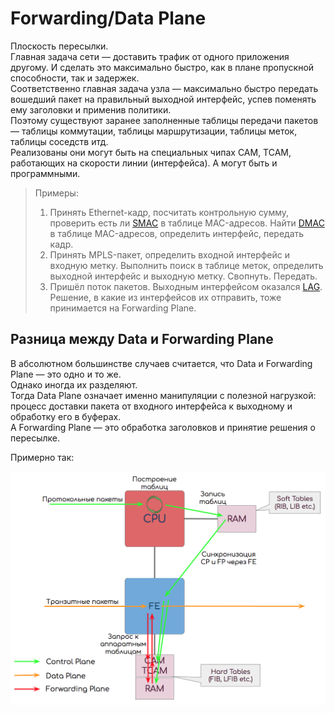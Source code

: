 # Forwarding/Data Plane

Плоскость пересылки.  
Главная задача сети — доставить трафик от одного приложения другому. И сделать это максимально быстро, как в плане пропускной способности, так и задержек.  
Соответственно главная задача узла — максимально быстро передать вошедший пакет на правильный выходной интерфейс, успев поменять ему заголовки и применив политики.  
Поэтому существуют заранее заполненные таблицы передачи пакетов — таблицы коммутации, таблицы маршрутизации, таблицы меток, таблицы соседств итд.  
Реализованы они могут быть на специальных чипах CAM, TCAM, работающих на скорости линии \(интерфейса\). А могут быть и программными.

> Примеры:
>
> 1. Принять Ethernet-кадр, посчитать контрольную сумму, проверить есть ли [SMAC](http://lookmeup.linkmeup.ru/#term605) в таблице MAC-адресов. Найти [DMAC](http://lookmeup.linkmeup.ru/#term606) в таблице MAC-адресов, определить интерфейс, передать кадр.
> 2. Принять MPLS-пакет, определить входной интерфейс и входную метку. Выполнить поиск в таблице меток, определить выходной интерфейс и выходную метку. Свопнуть. Передать.
> 3. Пришёл поток пакетов. Выходным интерфейсом оказался [LAG](http://lookmeup.linkmeup.ru/#term443). Решение, в какие из интерфейсов их отправить, тоже принимается на Forwarding Plane.

## **Разница между Data и Forwarding Plane**

В абсолютном большинстве случаев считается, что Data и Forwarding Plane — это одно и то же.  
Однако иногда их разделяют.  
Тогда Data Plane означает именно манипуляции с полезной нагрузкой: процесс доставки пакета от входного интерфейса к выходному и обработку его в буферах.  
А Forwarding Plane — это обработка заголовков и принятие решения о пересылке.

Примерно так:

![](../../.gitbook/assets/image-147.png)

